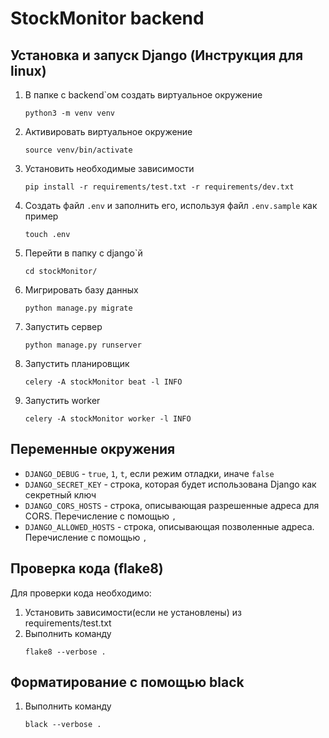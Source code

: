 # StockMonitor backend

## Установка и запуск Django (Инструкция для linux)

1. В папке с backend`ом создать виртуальное окружение
   ```
   python3 -m venv venv
   ```
2. Активировать виртуальное окружение
   ```
   source venv/bin/activate
   ```
3. Установить необходимые зависимости
   ```
   pip install -r requirements/test.txt -r requirements/dev.txt
   ```
4. Создать файл `.env` и заполнить его, используя файл `.env.sample` как пример
   ```
   touch .env
   ```
5. Перейти в папку с django`й
   ```
   cd stockMonitor/
   ```
6. Мигрировать базу данных
   ```
   python manage.py migrate
   ```
7. Запустить сервер
   ```
   python manage.py runserver
   ```
8. Запустить планировщик
   ```
   celery -A stockMonitor beat -l INFO
   ```
9. Запустить worker
   ```
   celery -A stockMonitor worker -l INFO
   ```
## Переменные окружения

- `DJANGO_DEBUG` - `true`, `1`, `t`, если режим отладки, иначе `false`
- `DJANGO_SECRET_KEY` - строка, которая будет использована Django как секретный ключ
- `DJANGO_CORS_HOSTS` - строка, описывающая разрешенные адреса для CORS. Перечисление с помощью `,`
- `DJANGO_ALLOWED_HOSTS` - строка, описывающая позволенные адреса. Перечисление с помощью `,`

## Проверка кода (flake8)

Для проверки кода необходимо:

1. Установить зависимости(если не установлены) из requirements/test.txt
2. Выполнить команду
   ```
   flake8 --verbose .
   ```

## Форматирование с помощью black

1. Выполнить команду
   ```
   black --verbose .
   ```
